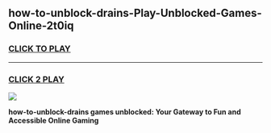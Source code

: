 
## how-to-unblock-drains-Play-Unblocked-Games-Online-2t0iq
<h3>
<a href="https://premium76.site?title=how-to-unblock-drains&ref=25A">CLICK TO PLAY</a></h3>
<hr>

<h3>
<a href="https://premium76.site?title=how-to-unblock-drains&ref=25A">CLICK 2 PLAY</a>
  
</h3>

<a href="https://premium76.site?title=how-to-unblock-drains&ref=25A"><img src="https://clearcache.store/games.png"></a>


**how-to-unblock-drains games unblocked: Your Gateway to Fun and Accessible Online Gaming**
